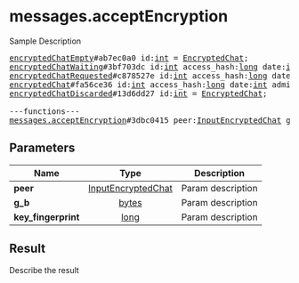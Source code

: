 # messages.acceptEncryption

Sample Description

<pre>
<a href="../constructor/encryptedChatEmpty">encryptedChatEmpty</a>#ab7ec0a0 id:<a href="../type/int.md">int</a> = <a href="../type/EncryptedChat.md">EncryptedChat</a>;
<a href="../constructor/encryptedChatWaiting">encryptedChatWaiting</a>#3bf703dc id:<a href="../type/int.md">int</a> access_hash:<a href="../type/long.md">long</a> date:<a href="../type/int.md">int</a> admin_id:<a href="../type/int.md">int</a> participant_id:<a href="../type/int.md">int</a> = <a href="../type/EncryptedChat.md">EncryptedChat</a>;
<a href="../constructor/encryptedChatRequested">encryptedChatRequested</a>#c878527e id:<a href="../type/int.md">int</a> access_hash:<a href="../type/long.md">long</a> date:<a href="../type/int.md">int</a> admin_id:<a href="../type/int.md">int</a> participant_id:<a href="../type/int.md">int</a> g_a:<a href="../type/bytes.md">bytes</a> = <a href="../type/EncryptedChat.md">EncryptedChat</a>;
<a href="../constructor/encryptedChat">encryptedChat</a>#fa56ce36 id:<a href="../type/int.md">int</a> access_hash:<a href="../type/long.md">long</a> date:<a href="../type/int.md">int</a> admin_id:<a href="../type/int.md">int</a> participant_id:<a href="../type/int.md">int</a> g_a_or_b:<a href="../type/bytes.md">bytes</a> key_fingerprint:<a href="../type/long.md">long</a> = <a href="../type/EncryptedChat.md">EncryptedChat</a>;
<a href="../constructor/encryptedChatDiscarded">encryptedChatDiscarded</a>#13d6dd27 id:<a href="../type/int.md">int</a> = <a href="../type/EncryptedChat.md">EncryptedChat</a>;

---functions---
<a href="../method/messages.acceptEncryption.md">messages.acceptEncryption</a>#3dbc0415 peer:<a href="../type/InputEncryptedChat.md">InputEncryptedChat</a> g_b:<a href="../type/bytes.md">bytes</a> key_fingerprint:<a href="../type/long.md">long</a> = <a href="../type/EncryptedChat.md">EncryptedChat</a>;
</pre>

## Parameters

| Name | Type | Description |
|------|:----:|-------------|
| **peer** | [InputEncryptedChat](../type/InputEncryptedChat.md) | Param description |
| **g_b** | [bytes](../type/bytes.md) | Param description |
| **key_fingerprint** | [long](../type/long.md) | Param description |

## Result

Describe the result

